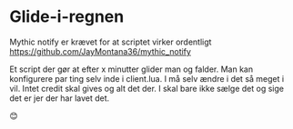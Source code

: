 # Glide-i-regnen

Mythic notify er krævet for at scriptet virker ordentligt
https://github.com/JayMontana36/mythic_notify

Et script der gør at efter x minutter glider man og falder. Man kan konfigurere par ting selv inde i client.lua.
I må selv ændre i det så meget i vil. Intet credit skal gives og alt det der. 
I skal bare ikke sælge det og sige det er jer der har lavet det.

😊

